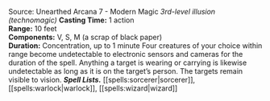 Source: Unearthed Arcana 7 - Modern Magic
*3rd-level illusion (technomagic)*
**Casting Time:** 1 action  
**Range:** 10 feet  
**Components:** V, S, M (a scrap of black paper)  
**Duration:** Concentration, up to 1 minute
Four creatures of your choice within range become undetectable to electronic sensors and cameras for the duration of the spell. Anything a target is wearing or carrying is likewise undetectable as long as it is on the target’s person. The targets remain visible to vision.
***Spell Lists.*** [[spells:sorcerer|sorcerer]], [[spells:warlock|warlock]], [[spells:wizard|wizard]]